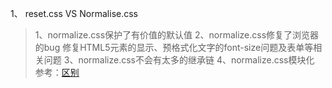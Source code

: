 1、 reset.css VS Normalise.css

> 1、normalize.css保护了有价值的默认值
> 2、normalize.css修复了浏览器的bug  修复HTML5元素的显示、预格式化文字的font-size问题及表单等相关问题
> 3、normalize.css不会有太多的继承链
> 4、normalize.css模块化
>参考：[区别](https://www.jianshu.com/p/a7b9e2d20b73)